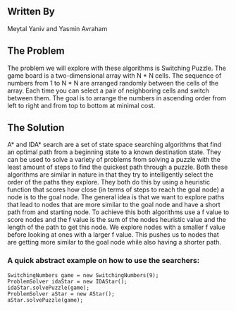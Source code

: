 ## Written By
Meytal Yaniv and Yasmin Avraham

## The Problem
The problem we will explore with these algorithms is Switching Puzzle.
The game board is a two-dimensional array with N * N cells. The sequence of numbers from 1 to N * N are arranged randomly between the cells of the array. Each time you can select a pair of neighboring cells and switch between them. The goal is to arrange the numbers in ascending order from left to right and from top to bottom at minimal cost.

## The Solution
A* and IDA* search are a set of state space searching algorithms that find an optimal path from a beginning state to a known destination state. They can be used to solve a variety of problems from solving a puzzle with the least amount of steps to find the quickest path through a puzzle.
Both these algorithms are similar in nature in that they try to intelligently select the order of the paths they explore. They both do this by using a heuristic function that scores how close (in terms of steps to reach the goal node) a node is to the goal node. The general idea is that we want to explore paths that lead to nodes that are more similar to the goal node and have a short path from and starting node. To achieve this both algorithms use a f value to score nodes and the f value is the sum of the nodes heuristic value and the length of the path to get this node. We explore nodes with a smaller f value before looking at ones with a larger f value. This pushes us to nodes that are getting more similar to the goal node while also having a shorter path.

### A quick abstract example on how to use the searchers:
```
SwitchingNumbers game = new SwitchingNumbers(9);
ProblemSolver idaStar = new IDAStar();
idaStar.solvePuzzle(game);
ProblemSolver aStar = new AStar();
aStar.solvePuzzle(game);
```
